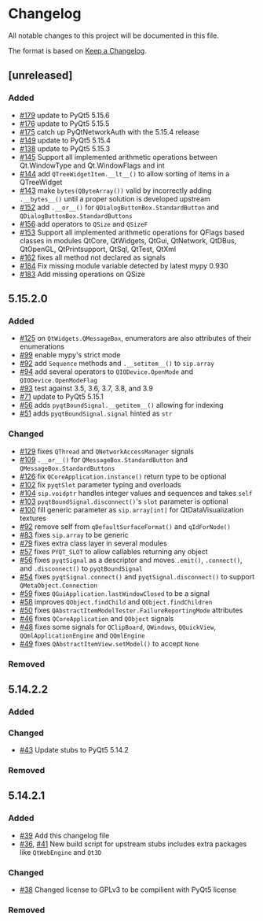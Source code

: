 # Changelog

All notable changes to this project will be documented in this file.

The format is based on [Keep a Changelog](https://keepachangelog.com/en/1.0.0/).

## [unreleased]

### Added
* [#179](https://github.com/python-qt-tools/PyQt5-stubs/pull/179) update to PyQt5 5.15.6
* [#176](https://github.com/python-qt-tools/PyQt5-stubs/pull/176) update to PyQt5 5.15.5
* [#175](https://github.com/python-qt-tools/PyQt5-stubs/pull/175) catch up PyQtNetworkAuth with the 5.15.4 release
* [#149](https://github.com/python-qt-tools/PyQt5-stubs/pull/149) update to PyQt5 5.15.4
* [#138](https://github.com/python-qt-tools/PyQt5-stubs/pull/138) update to PyQt5 5.15.3
* [#145](https://github.com/python-qt-tools/PyQt5-stubs/pull/145) Support all implemented arithmetic operations between Qt.WindowType and Qt.WindowFlags and int
* [#144](https://github.com/python-qt-tools/PyQt5-stubs/pull/144) add `QTreeWidgetItem.__lt__()` to allow sorting of items in a QTreeWidget
* [#143](https://github.com/python-qt-tools/PyQt5-stubs/pull/143) make `bytes(QByteArray())` valid by incorrectly adding `.__bytes__()` until a proper solution is developed upstream
* [#152](https://github.com/python-qt-tools/PyQt5-stubs/pull/152) add `.__or__()` for `QDialogButtonBox.StandardButton` and `QDialogButtonBox.StandardButtons`
* [#156](https://github.com/python-qt-tools/PyQt5-stubs/pull/156) add operators to `QSize` and `QSizeF`
* [#153](https://github.com/python-qt-tools/PyQt5-stubs/pull/153) Support all implemented arithmetic operations for QFlags 
  based classes in modules QtCore, QtWidgets, QtGui, QtNetwork, QtDBus, QtOpenGL, QtPrintsupport, QtSql, QtTest, QtXml
* [#162](https://github.com/python-qt-tools/PyQt5-stubs/pull/162) fixes all method not declared as signals
* [#184](https://github.com/python-qt-tools/PyQt5-stubs/pull/184) Fix missing module variable
   detected by latest mypy 0.930
* [#183](https://github.com/python-qt-tools/PyQt5-stubs/pull/183) Add missing operations on QSize
## 5.15.2.0

### Added
* [#125](https://github.com/python-qt-tools/PyQt5-stubs/pull/125) on `QtWidgets.QMessageBox`, enumerators are also attributes of their enumerations
* [#99](https://github.com/python-qt-tools/PyQt5-stubs/pull/99) enable mypy's strict mode
* [#92](https://github.com/python-qt-tools/PyQt5-stubs/pull/92) add `Sequence` methods and `.__setitem__()` to `sip.array`
* [#94](https://github.com/python-qt-tools/PyQt5-stubs/pull/94) add several operators to `QIODevice.OpenMode` and `QIODevice.OpenModeFlag`
* [#93](https://github.com/python-qt-tools/PyQt5-stubs/pull/93) test against 3.5, 3.6, 3.7, 3.8, and 3.9
* [#71](https://github.com/python-qt-tools/PyQt5-stubs/pull/71) update to PyQt5 5.15.1
* [#56](https://github.com/python-qt-tools/PyQt5-stubs/pull/56) adds `pyqtBoundSignal.__getitem__()` allowing for indexing
* [#51](https://github.com/python-qt-tools/PyQt5-stubs/pull/51) adds `pyqtBoundSignal.signal` hinted as `str`

### Changed
* [#129](https://github.com/python-qt-tools/PyQt5-stubs/pull/129) fixes `QThread` and `QNetworkAccessManager` signals
* [#109](https://github.com/python-qt-tools/PyQt5-stubs/pull/109) `.__or__()` for `QMessageBox.StandardButton` and `QMessageBox.StandardButtons`
* [#126](https://github.com/python-qt-tools/PyQt5-stubs/pull/126) fix `QCoreApplication.instance()` return type to be optional
* [#102](https://github.com/python-qt-tools/PyQt5-stubs/pull/102) fix `pyqtSlot` parameter typing and overloads
* [#104](https://github.com/python-qt-tools/PyQt5-stubs/pull/104) `sip.voidptr` handles integer values and sequences and takes `self`
* [#103](https://github.com/python-qt-tools/PyQt5-stubs/pull/103) `pyqtBoundSignal.disconnect()`'s `slot` parameter is optional
* [#100](https://github.com/python-qt-tools/PyQt5-stubs/pull/100) fill generic parameter as `sip.array[int]` for QtDataVisualization textures
* [#92](https://github.com/python-qt-tools/PyQt5-stubs/pull/92) remove self from `qDefaultSurfaceFormat()` and `qIdForNode()`
* [#83](https://github.com/python-qt-tools/PyQt5-stubs/pull/83) fixes `sip.array` to be generic
* [#79](https://github.com/python-qt-tools/PyQt5-stubs/pull/79) fixes extra class layer in several modules
* [#57](https://github.com/python-qt-tools/PyQt5-stubs/pull/57) fixes `PYQT_SLOT` to allow callables returning any object
* [#56](https://github.com/python-qt-tools/PyQt5-stubs/pull/56) fixes `pyqtSignal` as a descriptor and moves `.emit()`, `.connect()`, and `.disconnect()` to `pyqtBoundSignal`
* [#54](https://github.com/python-qt-tools/PyQt5-stubs/pull/54) fixes `pyqtSignal.connect()` and `pyqtSignal.disconnect()` to support `QMetaObject.Connection`
* [#59](https://github.com/python-qt-tools/PyQt5-stubs/pull/59) fixes `QGuiApplication.lastWindowClosed` to be a signal
* [#58](https://github.com/python-qt-tools/PyQt5-stubs/pull/50) improves `QObject.findChild` and `QObject.findChildren`
* [#50](https://github.com/python-qt-tools/PyQt5-stubs/pull/50) fixes `QAbstractItemModelTester.FailureReportingMode` attributes
* [#46](https://github.com/python-qt-tools/PyQt5-stubs/pull/46) fixes `QCoreApplication` and `QObject` signals
* [#48](https://github.com/python-qt-tools/PyQt5-stubs/pull/48) fixes some signals for `QClipBoard`, `QWindows`, `QQuickView`, `QQmlApplicationEngine` and `QQmlEngine`
* [#49](https://github.com/python-qt-tools/PyQt5-stubs/pull/49) fixes `QAbstractItemView.setModel()` to accept `None`

### Removed

## 5.14.2.2

### Added

### Changed
* [#43](https://github.com/python-qt-tools/PyQt5-stubs/pull/43) Update stubs to PyQt5 5.14.2

### Removed

## 5.14.2.1

### Added
* [#39](https://github.com/python-qt-tools/PyQt5-stubs/pull/39) Add this changelog file
* [#36](https://github.com/python-qt-tools/PyQt5-stubs/pull/36),
[#41](https://github.com/python-qt-tools/PyQt5-stubs/pull/41)
New build script for upstream stubs includes extra packages like `QtWebEngine` and `Qt3D`

### Changed
* [#38](https://github.com/python-qt-tools/PyQt5-stubs/pull/38) Changed license to GPLv3 to be compilient with PyQt5 license

### Removed
